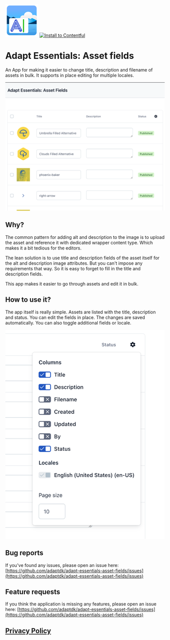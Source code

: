 ![App icon](doc/app-icon.svg) [![Install to Contentful](https://www.ctfstatic.com/button/install-small.svg)](https://app.contentful.com/deeplink?link=apps&id=3Jt0c7RHcmPsB3mJAQC4iP)

# Adapt Essentials: Asset fields 

An App for making it easier to change title, description and filename of assets in bulk. It supports in place editing for multiple locales.

![Alt text](doc/app.png)

## Why?

The common pattern for adding alt and description to the image is to upload the asset and reference it with dedicated wrapper content type. Which makes it a bit tedious for the editors.

The lean solution is to use title and description fields of the asset itself for the alt and description image attributes. But you can't impose any requirements that way. So it is easy to forget to fill in the title and description fields.

This app makes it easier to go through assets and edit it in bulk.

## How to use it?

The app itself is really simple. Assets are listed with the title, description and status. You can edit the fields in place. The changes are saved automatically. You can also toggle additional fields or locale.

![Alt text](doc/settings.png)

## Bug reports

If you've found any issues, please open an issue here: [https://github.com/adaptdk/adapt-essentials-asset-fields/issues](https://github.com/adaptdk/adapt-essentials-asset-fields/issues)

## Feature requests

If you think the application is missing any features, please open an issue here: [https://github.com/adaptdk/adapt-essentials-asset-fields/issues](https://github.com/adaptdk/adapt-essentials-asset-fields/issues)

## [Privacy Policy](https://adaptagency.com/privacy-policy)
